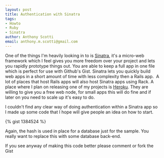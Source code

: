 ```yaml
--- 
layout: post
title: Authentication with Sinatra
tags: 
- Howto
- Ruby
- Sinatra
author: Anthony Scotti
email: anthony.m.scotti@gmail.com
---
```

One of the things I'm heavily looking in to is [Sinatra](http://www.sinatrarb.com), it's a micro-web framework which I feel gives you more freedom over your project and lets you rapidly prototype things out. You are able to keep a full app in one file which is perfect for use with Github's Gist. Sinatra lets you quickly build web apps in a short amount of time with less complexity then a Rails app.  A lot of places that host Rails apps will also host Sinatra apps using Rack. A place where I plan on releasing one of my projects is [Heroku](http://www.heroku.com). They are willing to give you a free web node, for small apps this will do fine and if later on you need to scale up it's easy to do.

I couldn't find any clear way of doing authentication within a Sinatra app so I made up some code that I hope will give people an idea on how to start.

{% gist 1384524 %}

Again, the hash is used in place for a database just for the sample. You really want to replace this with some database back-end.

If you see anyway of making this code better please comment or fork the Gist
